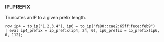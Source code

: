<!--
This is generated by ESQL’s AbstractFunctionTestCase. Do no edit it. See ../README.md for how to regenerate it.
-->

### IP_PREFIX
Truncates an IP to a given prefix length.

```
row ip4 = to_ip("1.2.3.4"), ip6 = to_ip("fe80::cae2:65ff:fece:feb9")
| eval ip4_prefix = ip_prefix(ip4, 24, 0), ip6_prefix = ip_prefix(ip6, 0, 112);
```
